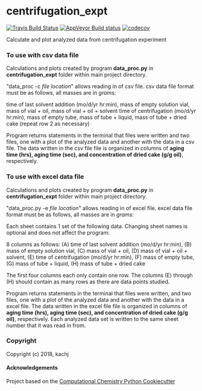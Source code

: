 centrifugation_expt
==============================
[//]: # (Badges)
[![Travis Build Status](https://travis-ci.org/REPLACE_WITH_OWNER_ACCOUNT/centrifugation_expt.png)](https://travis-ci.org/REPLACE_WITH_OWNER_ACCOUNT/centrifugation_expt)
[![AppVeyor Build status](https://ci.appveyor.com/api/projects/status/REPLACE_WITH_APPVEYOR_LINK/branch/master?svg=true)](https://ci.appveyor.com/project/REPLACE_WITH_OWNER_ACCOUNT/centrifugation_expt/branch/master)
[![codecov](https://codecov.io/gh/REPLACE_WITH_OWNER_ACCOUNT/centrifugation_expt/branch/master/graph/badge.svg)](https://codecov.io/gh/REPLACE_WITH_OWNER_ACCOUNT/centrifugation_expt/branch/master)

Calculate and plot analyzed data from centrifugation experiment

### To use with csv data file
    
 Calculations and plots created by program **data_proc.py** in **centrifugation_expt** folder within main project directory. 
 
 "data_proc -c *file location*" allows reading in of csv file. csv data file format must be as follows, all masses are in *grams*:
 
 time of last solvent addition (mo/d/yr hr:min), mass of empty solution vial, mass of vial + oil, mass of vial + oil + solvent
 time of centrifugation (mo/d/yr hr:min), mass of empty tube, mass of tube + liquid, mass of tube + dried cake
 (repeat row 2 as necessary)
 
 Program returns statements in the terminal that files were written and two files, one with a plot of the analyzed data 
 and another with the data in a csv file. The data written in the csv file file is organized in columns of 
 **aging time (hrs), aging time (sec), and concentration of dried cake (g/g oil)**, respectively.
 
 ### To use with excel data file
     
  Calculations and plots created by program **data_proc.py** in **centrifugation_expt** folder within main project directory. 
  
  "data_proc.py -e *file location*" allows reading in of excel file. excel data file format must be as follows, all masses are in *grams*:
  
  Each sheet contains 1 set of the following data. Changing sheet names is optional and does not affect the program:
  
  8 columns as follows: (A) time of last solvent addition (mo/d/yr hr:min), (B) mass of empty solution vial, (C) mass of vial + oil, 
  (D) mass of vial + oil + solvent, (E) time of centrifugation (mo/d/yr hr:min), (F) mass of empty tube, (G) mass of tube + liquid, 
  (H) mass of tube + dried cake
  
  The first four columns each only contain one row. The columns (E) through (H) should contain as many rows as there are
  data points studied.
  
  Program returns statements in the terminal that files were written, and two files, one with a plot of the analyzed data 
  and another with the data in a excel file. The data written in the excel file file is organized in columns of 
  **aging time (hrs), aging time (sec), and concentration of dried cake (g/g oil)**, respectively. Each analyzed data 
  set is written to the same sheet number that it was read in from.

### Copyright

Copyright (c) 2018, kachj


#### Acknowledgements
 
Project based on the 
[Computational Chemistry Python Cookiecutter](https://github.com/choderalab/cookiecutter-python-comp-chem)
